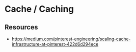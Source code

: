 # Cache / Caching

## Resources

- https://medium.com/pinterest-engineering/scaling-cache-infrastructure-at-pinterest-422d6d294ece
